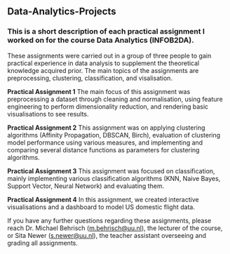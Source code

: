 ## Data-Analytics-Projects

### This is a short description of each practical assignment I worked on for the course Data Analytics (INFOB2DA). 
These assignments were carried out in a group of three people to gain practical experience in data analysis to supplement the theoretical knowledge acquired prior. The main topics of the assignments are preprocessing, clustering, classification, and visalisation.

**Practical Assignment 1**
The main focus of this assignment was preprocessing a dataset through cleaning and normalisation, using feature engineering to perform dimensionality reduction, and rendering basic visualisations to see results.

**Practical Assignment 2**
This assignment was on applying clustering algorithms (Affinity Propagation, DBSCAN, Birch), evaluation of clustering model performance using various measures, and implementing and comparing several distance functions as parameters for clustering algorithms.

**Practical Assignment 3**
This assignment was focused on classification, mainly implementing various classification algorithms (KNN, Naive Bayes, Support Vector, Neural Network) and evaluating them.

**Practical Assignment 4**
In this assignment, we created interactive visualisations and a dashboard to model US domestic flight data.

If you have any further questions regarding these assignments, please reach Dr. Michael Behrisch (m.behrisch@uu.nl), the lecturer of the course, or Sita Newer (s.newer@uu.nl), the teacher assistant overseeing and grading all assignments.
